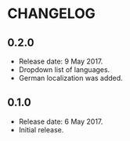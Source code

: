 # CHANGELOG

## 0.2.0

* Release date: 9 May 2017.
* Dropdown list of languages.
* German localization was added.

## 0.1.0

* Release date: 6 May 2017.
* Initial release.

